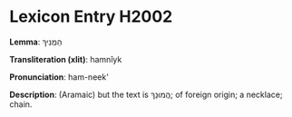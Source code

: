 # Lexicon Entry H2002

**Lemma**: הַמְנִיךְ

**Transliteration (xlit)**: hamnîyk

**Pronunciation**: ham-neek'

**Description**:
(Aramaic) but the text is הֲמוּנֵךְ; of foreign origin; a necklace; chain.

